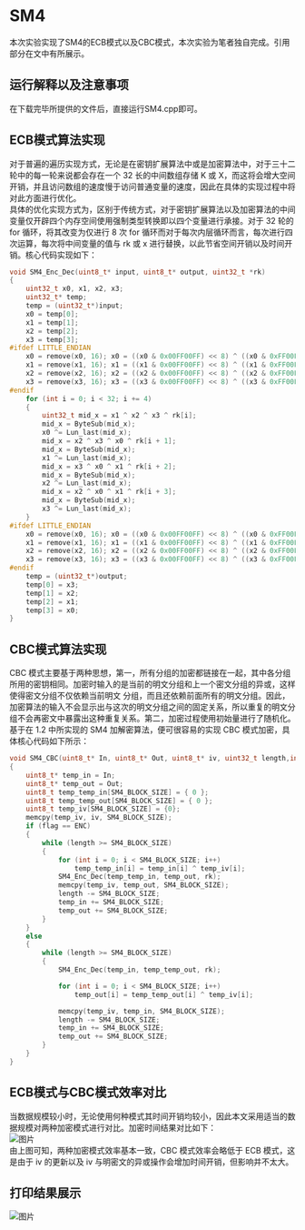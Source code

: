 # SM4
本次实验实现了SM4的ECB模式以及CBC模式，本次实验为笔者独自完成。引用部分在文中有所展示。
## 运行解释以及注意事项
在下载完毕所提供的文件后，直接运行SM4.cpp即可。
## ECB模式算法实现
对于普遍的遍历实现方式，无论是在密钥扩展算法中或是加密算法中，对于三十二轮中的每一轮来说都会存在一个 32 长的中间数组存储 K 或 X，而这将会增大空间开销，并且访问数组的速度慢于访问普通变量的速度，因此在具体的实现过程中将对此方面进行优化。   
具体的优化实现方式为，区别于传统方式，对于密钥扩展算法以及加密算法的中间变量仅开辟四个内存空间使用强制类型转换即以四个变量进行承接。对于 32 轮的 for 循环，将其改变为仅进行 8 次 for 循环而对于每次内层循环而言，每次进行四次运算，每次将中间变量的值与 rk 或 x 进行替换，以此节省空间开销以及时间开销。核心代码实现如下：
```c
void SM4_Enc_Dec(uint8_t* input, uint8_t* output, uint32_t *rk)
{
	uint32_t x0, x1, x2, x3;
	uint32_t* temp;
	temp = (uint32_t*)input;
	x0 = temp[0];
	x1 = temp[1];
	x2 = temp[2];
	x3 = temp[3];
#ifdef LITTLE_ENDIAN
	x0 = remove(x0, 16); x0 = ((x0 & 0x00FF00FF) << 8) ^ ((x0 & 0xFF00FF00) >> 8);
	x1 = remove(x1, 16); x1 = ((x1 & 0x00FF00FF) << 8) ^ ((x1 & 0xFF00FF00) >> 8);
	x2 = remove(x2, 16); x2 = ((x2 & 0x00FF00FF) << 8) ^ ((x2 & 0xFF00FF00) >> 8);
	x3 = remove(x3, 16); x3 = ((x3 & 0x00FF00FF) << 8) ^ ((x3 & 0xFF00FF00) >> 8);
#endif
	for (int i = 0; i < 32; i += 4)
	{
		uint32_t mid_x = x1 ^ x2 ^ x3 ^ rk[i];
		mid_x = ByteSub(mid_x);
		x0 ^= Lun_last(mid_x);
		mid_x = x2 ^ x3 ^ x0 ^ rk[i + 1];
		mid_x = ByteSub(mid_x);
		x1 ^= Lun_last(mid_x);
		mid_x = x3 ^ x0 ^ x1 ^ rk[i + 2];
		mid_x = ByteSub(mid_x);
		x2 ^= Lun_last(mid_x);
		mid_x = x2 ^ x0 ^ x1 ^ rk[i + 3];
		mid_x = ByteSub(mid_x);
		x3 ^= Lun_last(mid_x);
	}
#ifdef LITTLE_ENDIAN
	x0 = remove(x0, 16); x0 = ((x0 & 0x00FF00FF) << 8) ^ ((x0 & 0xFF00FF00) >> 8);
	x1 = remove(x1, 16); x1 = ((x1 & 0x00FF00FF) << 8) ^ ((x1 & 0xFF00FF00) >> 8);
	x2 = remove(x2, 16); x2 = ((x2 & 0x00FF00FF) << 8) ^ ((x2 & 0xFF00FF00) >> 8);
	x3 = remove(x3, 16); x3 = ((x3 & 0x00FF00FF) << 8) ^ ((x3 & 0xFF00FF00) >> 8);
#endif
	temp = (uint32_t*)output;
	temp[0] = x3;
	temp[1] = x2;
	temp[2] = x1;
	temp[3] = x0;
}
```
## CBC模式算法实现
CBC 模式主要基于两种思想，第一，所有分组的加密都链接在一起，其中各分组所用的密钥相同。加密时输入的是当前的明文分组和上一个密文分组的异或，这样使得密文分组不仅依赖当前明文
分组，而且还依赖前面所有的明文分组。因此，加密算法的输入不会显示出与这次的明文分组之间的固定关系，所以重复的明文分组不会再密文中暴露出这种重复关系。第二，加密过程使用初始量进行了随机化。基于在 1.2 中所实现的 SM4 加解密算法，便可很容易的实现 CBC 模式加密，具体核心代码如下所示：
```c
void SM4_CBC(uint8_t* In, uint8_t* Out, uint8_t* iv, uint32_t length,int flag, uint32_t* rk)
{
	uint8_t* temp_in = In;
	uint8_t* temp_out = Out;
	uint8_t temp_temp_in[SM4_BLOCK_SIZE] = { 0 };
	uint8_t temp_temp_out[SM4_BLOCK_SIZE] = { 0 };
	uint8_t temp_iv[SM4_BLOCK_SIZE] = {0};
	memcpy(temp_iv, iv, SM4_BLOCK_SIZE);
	if (flag == ENC)
	{
		while (length >= SM4_BLOCK_SIZE)
		{
			for (int i = 0; i < SM4_BLOCK_SIZE; i++)
				temp_temp_in[i] = temp_in[i] ^ temp_iv[i];
			SM4_Enc_Dec(temp_temp_in, temp_out, rk);
			memcpy(temp_iv, temp_out, SM4_BLOCK_SIZE);
			length -= SM4_BLOCK_SIZE;
			temp_in += SM4_BLOCK_SIZE;
			temp_out += SM4_BLOCK_SIZE;
		}
	}
	else
	{
		while (length >= SM4_BLOCK_SIZE)
		{
			SM4_Enc_Dec(temp_in, temp_temp_out, rk);

			for (int i = 0; i < SM4_BLOCK_SIZE; i++)
				temp_out[i] = temp_temp_out[i] ^ temp_iv[i];

			memcpy(temp_iv, temp_in, SM4_BLOCK_SIZE);
			length -= SM4_BLOCK_SIZE;
			temp_in += SM4_BLOCK_SIZE;
			temp_out += SM4_BLOCK_SIZE;
		}
	}
}
```
## ECB模式与CBC模式效率对比
当数据规模较小时，无论使用何种模式其时间开销均较小，因此本文采用适当的数据规模对两种加密模式进行对比。加密时间结果对比如下：  
![图片](https://user-images.githubusercontent.com/105708747/181924687-1dfa0dca-a6ac-45e5-b66e-67960d71599f.png)  
由上图可知，两种加密模式效率基本一致，CBC 模式效率会略低于 ECB 模式，这是由于 iv 的更新以及 iv 与明密文的异或操作会增加时间开销，但影响并不太大。
## 打印结果展示
![图片](https://user-images.githubusercontent.com/105708747/181924760-e26db88e-b183-46a7-ba7a-c91b01336bcd.png)
